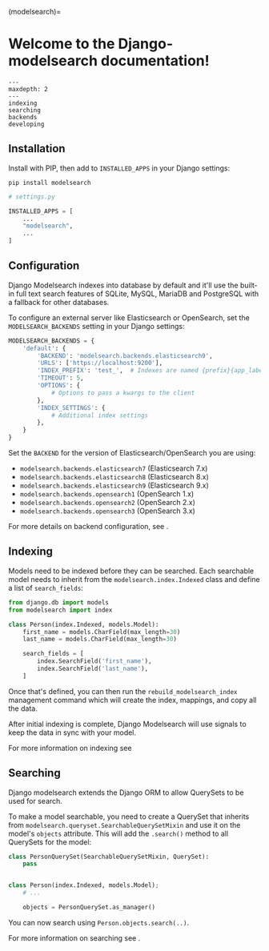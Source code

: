 (modelsearch)=

# Welcome to the Django-modelsearch documentation!

```{toctree}
---
maxdepth: 2
---
indexing
searching
backends
developing
```

## Installation

Install with PIP, then add to `INSTALLED_APPS` in your Django settings:

```shell
pip install modelsearch
```

```python
# settings.py

INSTALLED_APPS = [
    ...
    "modelsearch",
    ...
]
```

## Configuration

Django Modelsearch indexes into database by default and it'll use the built-in full text search features of SQLite, MySQL, MariaDB and PostgreSQL with a fallback for other databases.

To configure an external server like Elasticsearch or OpenSearch, set the `MODELSEARCH_BACKENDS` setting in your Django settings:

```python
MODELSEARCH_BACKENDS = {
    'default': {
        'BACKEND': 'modelsearch.backends.elasticsearch9',
        'URLS': ['https://localhost:9200'],
        'INDEX_PREFIX': 'test_',  # Indexes are named {prefix}{app_label}_{model_name}
        'TIMEOUT': 5,
        'OPTIONS': {
            # Options to pass a kwargs to the client
        },
        'INDEX_SETTINGS': {
            # Additional index settings
        },
    }
}
```

Set the `BACKEND` for the version of Elasticsearch/OpenSearch you are using:

-   `modelsearch.backends.elasticsearch7` (Elasticsearch 7.x)
-   `modelsearch.backends.elasticsearch8` (Elasticsearch 8.x)
-   `modelsearch.backends.elasticsearch9` (Elasticsearch 9.x)
-   `modelsearch.backends.opensearch1` (OpenSearch 1.x)
-   `modelsearch.backends.opensearch2` (OpenSearch 2.x)
-   `modelsearch.backends.opensearch3` (OpenSearch 3.x)

For more details on backend configuration, see [](modelsearch_backends).

## Indexing

Models need to be indexed before they can be searched. Each searchable model needs to inherit from the `modelsearch.index.Indexed` class and define a list of `search_fields`:

```python
from django.db import models
from modelsearch import index

class Person(index.Indexed, models.Model):
    first_name = models.CharField(max_length=30)
    last_name = models.CharField(max_length=30)

    search_fields = [
        index.SearchField('first_name'),
        index.SearchField('last_name'),
    ]
```

Once that's defined, you can then run the `rebuild_modelsearch_index` management command which will create the index, mappings, and copy all the data.

After initial indexing is complete, Django Modelsearch will use signals to keep the data in sync with your model.

For more information on indexing see [](modelsearch_indexing)

## Searching

Django modelsearch extends the Django ORM to allow QuerySets to be used for search.

To make a model searchable, you need to create a QuerySet that inherits from `modelsearch.queryset.SearchableQuerySetMixin` and use it on the model's `objects` attribute. This will add the `.search()` method to all QuerySets for the model:

```python
class PersonQuerySet(SearchableQuerySetMixin, QuerySet):
    pass


class Person(index.Indexed, models.Model);
	# ...

    objects = PersonQuerySet.as_manager()

```

You can now search using `Person.objects.search(..)`.

For more information on searching see [](modelsearch_searching).
